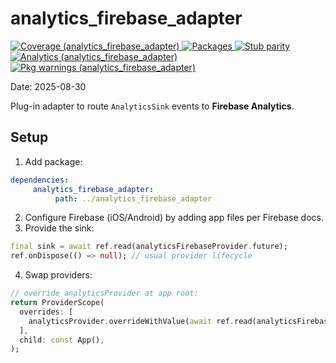 # analytics_firebase_adapter

<!-- Badges -->
<p>
  <a href="https://github.com/6hostsRus/flutter_game_ecosystem/blob/main/docs/METRICS.md">
    <img alt="Coverage (analytics_firebase_adapter)" src="https://img.shields.io/endpoint?url=https://raw.githubusercontent.com/6hostsRus/flutter_game_ecosystem/main/docs/badges/coverage_analytics_firebase_adapter.json" />
    <img alt="Packages" src="https://img.shields.io/endpoint?url=https://raw.githubusercontent.com/6hostsRus/flutter_game_ecosystem/main/docs/badges/packages.json" />
    <img alt="Stub parity" src="https://img.shields.io/endpoint?url=https://raw.githubusercontent.com/6hostsRus/flutter_game_ecosystem/main/docs/badges/stub_parity.json" />
  <img alt="Analytics (analytics_firebase_adapter)" src="https://img.shields.io/endpoint?url=https://raw.githubusercontent.com/6hostsRus/flutter_game_ecosystem/main/docs/badges/analytics_analytics_firebase_adapter.json" />
  <img alt="Pkg warnings (analytics_firebase_adapter)" src="https://img.shields.io/endpoint?url=https://raw.githubusercontent.com/6hostsRus/flutter_game_ecosystem/main/docs/badges/pkg_warn_analytics_firebase_adapter.json" />
  </a>
</p>
Date: 2025-08-30

Plug-in adapter to route `AnalyticsSink` events to **Firebase Analytics**.

## Setup

1. Add package:

```yaml
dependencies:
     analytics_firebase_adapter:
          path: ../analytics_firebase_adapter
```

2. Configure Firebase (iOS/Android) by adding app files per Firebase docs.
3. Provide the sink:

```dart
final sink = await ref.read(analyticsFirebaseProvider.future);
ref.onDispose(() => null); // usual provider lifecycle
```

4. Swap providers:

```dart
// override analyticsProvider at app root:
return ProviderScope(
  overrides: [
    analyticsProvider.overrideWithValue(await ref.read(analyticsFirebaseProvider.future)),
  ],
  child: const App(),
);
```
